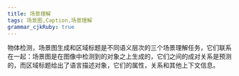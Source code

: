 ```yaml
---
title: 场景理解
tags: 场景图,Caption,场景理解
grammar_cjkRuby: true
---
```


物体检测，场景图生成和区域标题是不同语义层次的三个场景理解任务，它们联系在一起：场景图是在图像中检测到的对象之上生成的，它们之间的成对关系是预测的，而区域标题给出了语言描述对象，它们的属性，关系和其他上下文信息。
